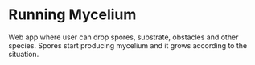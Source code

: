 # Running Mycelium

Web app where user can drop spores, substrate, obstacles and other species.
Spores start producing mycelium and it grows according to the situation.
